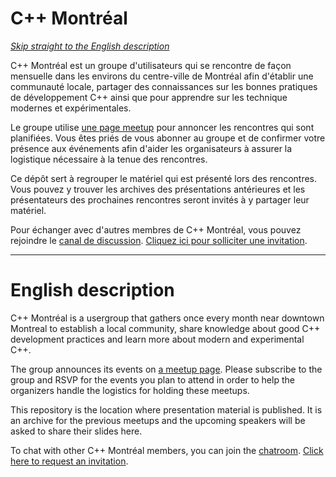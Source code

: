 # C++ Montréal

_[Skip straight to the English description](#english-description)_

C++ Montréal est un groupe d'utilisateurs qui se rencontre de façon mensuelle dans les environs du centre-ville de Montréal afin d'établir une communauté locale, partager des connaissances sur les bonnes pratiques de développement C++ ainsi que pour apprendre sur les technique modernes et expérimentales.

Le groupe utilise [une page meetup](https://www.meetup.com/CppMtl/) pour annoncer les rencontres qui sont planifiées. Vous êtes priés de vous abonner au groupe et de confirmer votre présence aux événements afin d'aider les organisateurs à assurer la logistique nécessaire à la tenue des rencontres.

Ce dépôt sert à regrouper le matériel qui est présenté lors des rencontres. Vous pouvez y trouver les archives des présentations antérieures et les présentateurs des prochaines rencontres seront invités à y partager leur matériel.

Pour échanger avec d'autres membres de C++ Montréal, vous pouvez rejoindre le [canal de discussion](http://cpplang.diegostamigni.com/). [Cliquez ici pour solliciter une invitation](http://cpplang.diegostamigni.com/).

-----

# English description

C++ Montréal is a usergroup that gathers once every month near downtown Montreal to establish a local community, share knowledge about good C++ development practices and learn more about modern and experimental C++.

The group announces its events on [a meetup page](https://www.meetup.com/CppMtl/). Please subscribe to the group and RSVP for the events you plan to attend in order to help the organizers handle the logistics for holding these meetups.

This repository is the location where presentation material is published. It is an archive for the previous meetups and the upcoming speakers will be asked to share their slides here.

To chat with other C++ Montréal members, you can join the [chatroom](http://cpplang.diegostamigni.com/). [Click here to request an invitation](http://cpplang.diegostamigni.com/).
